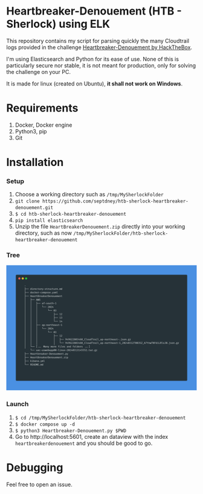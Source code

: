 # Heartbreaker-Denouement (HTB - Sherlock) using ELK

This repository contains my script for parsing quickly the many Cloudtrail logs provided in the challenge [Heartbreaker-Denouement by HackTheBox](https://app.hackthebox.com/sherlocks/Heartbreaker-Denouement).

I'm using Elasticsearch and Python for its ease of use. None of this is particularly secure nor stable, it is not meant for production, only for solving the challenge on your PC.

It is made for linux (created on Ubuntu), **it shall not work on Windows**.

# Requirements

1. Docker, Docker engine
2. Python3, pip
3. Git

# Installation

### Setup 

1. Choose a working directory such as `/tmp/MySherlockFolder`
2. `git clone https://github.com/septdney/htb-sherlock-heartbreaker-denouement.git`
3. `$ cd htb-sherlock-heartbreaker-denouement`
4. `pip install elasticsearch`
5. Unzip the file `HeartBreakerDenouement.zip` directly into your working directory, such as now `/tmp/MySherlockFolder/htb-sherlock-heartbreaker-denouement`

### Tree

![Directory tree](tree.png)

### Launch

1. `$ cd /tmp/MySherlockFolder/htb-sherlock-heartbreaker-denouement`
2. `$ docker compose up -d`
3. `$ python3 Heartbreaker-Denouement.py $PWD` 
4. Go to http://localhost:5601, create an dataview with the index `heartbreakerdenouement` and you should be good to go.

# Debugging

Feel free to open an issue.